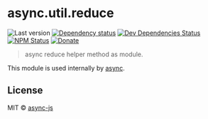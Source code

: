 # async.util.reduce

![Last version](https://img.shields.io/github/tag/async-js/async.util.reduce.svg?style=flat-square)
[![Dependency status](http://img.shields.io/david/async-js/async.util.reduce.svg?style=flat-square)](https://david-dm.org/async-js/async.util.reduce)
[![Dev Dependencies Status](http://img.shields.io/david/dev/async-js/async.util.reduce.svg?style=flat-square)](https://david-dm.org/async-js/async.util.reduce#info=devDependencies)
[![NPM Status](http://img.shields.io/npm/dm/async.util.reduce.svg?style=flat-square)](https://www.npmjs.org/package/async.util.reduce)
[![Donate](https://img.shields.io/badge/donate-paypal-blue.svg?style=flat-square)](https://paypal.me/kikobeats)

> async reduce helper method as module.

This module is used internally by [async](https://github.com/async-js/async).

## License

MIT © [async-js](https://github.com/async-js)
